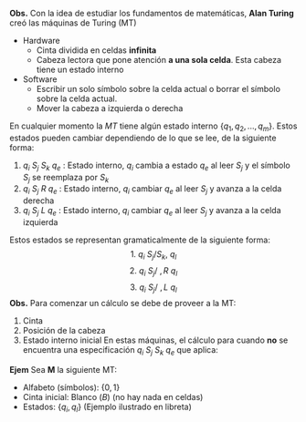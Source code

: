 **Obs.** Con la idea de estudiar los fundamentos de matemáticas, **Alan Turing** creó las máquinas de Turing (MT)
- Hardware
	- Cinta dividida en celdas **infinita**
	- Cabeza lectora que pone atención **a una sola celda**. Esta cabeza tiene un estado interno
- Software
	- Escribir un solo símbolo sobre la celda actual o borrar el símbolo sobre la celda actual.
	- Mover la cabeza a izquierda o derecha

En cualquier momento la _MT_ tiene algún estado interno $\{q_1, q_2, ..., q_m\}$. 
Estos estados pueden cambiar dependiendo de lo que se lee, de la siguiente forma:
1. $q_i \ S_j \ S_k \ q_e$ : Estado interno, $q_i$  cambia a estado  $q_e$  al leer  $S_j$  y el símbolo  $S_j$  se reemplaza por  $S_k$
2. $q_i \ S_j \ R \ q_e$ : Estado interno, $q_i$  cambiar  $q_e$  al leer  $S_j$  y avanza a la celda derecha
3. $q_i \ S_j \ L \ q_e$ : Estado interno, $q_i$  cambiar  $q_e$  al leer  $S_j$  y avanza a la celda izquierda

Estos estados se representan gramaticalmente de la siguiente forma:
$$1. \ q_i \ S_j/S_k, \ q_l$$
$$2. \ q_i \ S_j/\ ,R \ q_l$$
$$3. \ q_i \ S_j/\ ,L \ q_l$$
**Obs.** Para comenzar un cálculo se debe de proveer a la MT:
1. Cinta
2. Posición de la cabeza
3. Estado interno inicial
En estas máquinas, el cálculo para cuando **no** se encuentra una especificación $q_i \ S_j \ S_k \ q_e$ que aplica:

**Ejem** Sea **M** la siguiente MT:
- Alfabeto (símbolos): $\{ 0,1\}$
- Cinta inicial: Blanco ($B$) (no hay nada en celdas)
- Estados: $\{ q_i, q_l\}$
(Ejemplo ilustrado en libreta)
